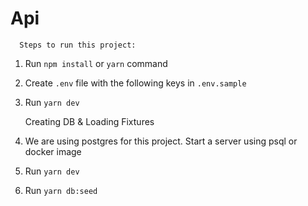 # Api
      Steps to run this project:

1. Run `npm install` or `yarn` command
2. Create `.env` file with the following keys in `.env.sample`
3. Run `yarn dev`

    Creating DB & Loading Fixtures

1. We are using postgres for this project. Start a server using psql or docker image
2. Run `yarn dev`
3. Run `yarn db:seed`